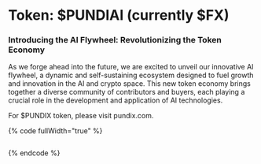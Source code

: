 # Token: $PUNDIAI (currently $FX)

### Introducing the AI Flywheel: Revolutionizing the Token Economy

As we forge ahead into the future, we are excited to unveil our innovative AI flywheel, a dynamic and self-sustaining ecosystem designed to fuel growth and innovation in the AI and crypto space. This new token economy brings together a diverse community of contributors and buyers, each playing a crucial role in the development and application of AI technologies.

For $PUNDIX token, please visit pundix.com.

{% code fullWidth="true" %}
```markup
```
{% endcode %}
